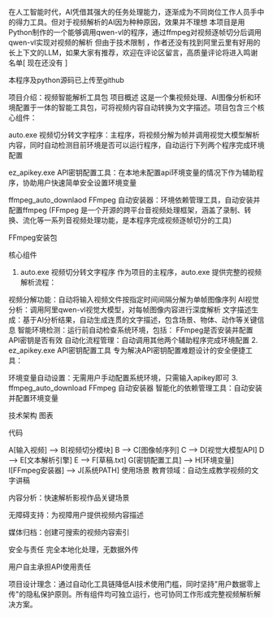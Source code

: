 在人工智能时代，AI凭借其强大的任务处理能力，逐渐成为不同岗位工作人员手中的得力工具。但对于视频解析的AI因为种种原因，效果并不理想
本项目是用Python制作的一个能够调用qwen-vl的程序，通过ffmpeg对视频逐帧切分后调用qwen-vl实现对视频的解析
但由于技术限制 ，作者还没有找到阿里云里有好用的长上下文的LLM，如果大家有推荐，欢迎在评论区留言，高质量评论将进入鸣谢名单[ 现在还没有 ]

本程序及python源码已上传至github


项目介绍：视频智能解析工具包
项目概述
这是一个集视频处理、AI图像分析和环境配置于一体的智能工具包，可将视频内容自动转换为文字描述。项目包含三个核心组件：

auto.exe 视频切分转文字程序：主程序，将视频分解为帧并调用视觉大模型解析内容，同时自动检测目前环境是否可以运行程序，自动运行下列两个程序完成环境配置

ez_apikey.exe API密钥配置工具：在本地未配置api环境变量的情况下作为辅助程序，协助用户快速简单安全设置环境变量

ffmpeg_auto_downlaod FFmpeg 自动安装器：环境依赖管理工具，自动安装并配置ffmpeg
(FFmpeg 是一个开源的跨平台音视频处理框架，涵盖了录制、转换、流化等一系列音视频处理功能，是本程序完成视频逐帧切分的工具)

FFmpeg安装包

核心组件
1. auto.exe 视频切分转文字程序
作为项目的主程序，auto.exe 提供完整的视频解析流程：

视频分解功能：自动将输入视频文件按指定时间间隔分解为单帧图像序列
AI视觉分析：调用阿里qwen-vl视觉大模型，对每帧图像内容进行深度解析
文字描述生成：基于AI分析结果，自动生成连贯的文字描述，包含场景、物体、动作等关键信息
智能环境检测：运行前自动检查系统环境，包括：
FFmpeg是否安装并配置
API密钥是否有效
自动化流程管理：自动调用其他两个辅助程序完成环境配置
2. ez_apikey.exe API密钥配置工具
专为解决API密钥配置难题设计的安全便捷工具：

环境变量自动设置：无需用户手动配置系统环境，只需输入apikey即可
3. ffmpeg_auto_download FFmpeg 自动安装器
智能化的依赖管理工具：自动安装并配置环境变量

技术架构
图表

代码

A[输入视频] --> B[视频切分模块]
B --> C[图像帧序列]
C --> D[视觉大模型API]
D --> E[文本解析引擎]
E --> F[草稿.txt]
G[密钥配置工具] --> H[环境变量]
I[FFmpeg安装器] --> J[系统PATH]
使用场景
教育领域：自动生成教学视频的文字讲稿

内容分析：快速解析影视作品关键场景

无障碍支持：为视障用户提供视频内容描述

媒体归档：创建可搜索的视频内容索引

安全与责任
完全本地化处理，无数据外传

用户自主承担API使用责任

项目设计理念：通过自动化工具链降低AI技术使用门槛，同时坚持"用户数据零上传"的隐私保护原则。所有组件均可独立运行，也可协同工作形成完整视频解析解决方案。
